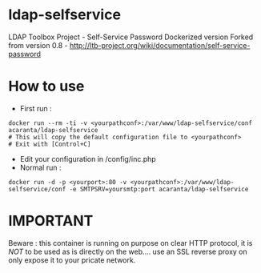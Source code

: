 ldap-selfservice
================

LDAP Toolbox Project - Self-Service Password Dockerized version
Forked from version 0.8 - http://ltb-project.org/wiki/documentation/self-service-password



How to use
==========
* First run :
```
docker run --rm -ti -v <yourpathconf>:/var/www/ldap-selfservice/conf acaranta/ldap-selfservice
# This will copy the default configuration file to <yourpathconf>
# Exit with [Control+C]
```
* Edit your configuration in <yourpathconf>/config/inc.php
* Normal run :
```
docker run -d -p <yourport>:80 -v <yourpathconf>:/var/www/ldap-selfservice/conf -e SMTPSRV=yoursmtp:port acaranta/ldap-selfservice
```

IMPORTANT
=========
Beware : this container is running on purpose on clear HTTP protocol, it is *NOT* to be used as is directly on the web.... use an SSL reverse proxy on only expose it to your pricate network.
